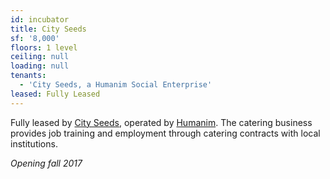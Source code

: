 ```yaml
---
id: incubator
title: City Seeds
sf: '8,000'
floors: 1 level
ceiling: null
loading: null
tenants:
  - 'City Seeds, a Humanim Social Enterprise'
leased: Fully Leased
---
```


Fully leased by [City Seeds](http://www.cityseeds.org), operated by [Humanim](http://www.humanim.com/). The catering business provides job training and employment through catering contracts with local institutions.

_Opening fall 2017_
